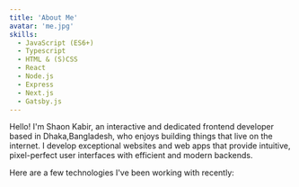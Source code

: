 ```yaml
---
title: 'About Me'
avatar: 'me.jpg'
skills:
  - JavaScript (ES6+)
  - Typescript
  - HTML & (S)CSS
  - React
  - Node.js
  - Express
  - Next.js
  - Gatsby.js
---
```


Hello! I'm Shaon Kabir, an interactive and dedicated frontend developer based in Dhaka,Bangladesh, who enjoys building things that live on the internet. I develop exceptional websites and web apps that provide intuitive, pixel-perfect user interfaces with efficient and modern backends.

Here are a few technologies I've been working with recently:

